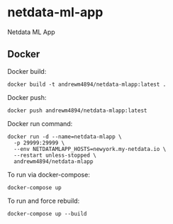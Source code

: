# netdata-ml-app
Netdata ML App

## Docker

Docker build:
```
docker build -t andrewm4894/netdata-mlapp:latest .
```

Docker push:
```
docker push andrewm4894/netdata-mlapp:latest
```

Docker run command:

```
docker run -d --name=netdata-mlapp \
  -p 29999:29999 \
  --env NETDATAMLAPP_HOSTS=newyork.my-netdata.io \ 
  --restart unless-stopped \
  andrewm4894/netdata-mlapp
```

To run via docker-compose:

```
docker-compose up
```

To run and force rebuild:

```
docker-compose up --build
```

